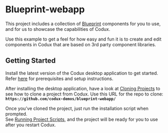 # Blueprint-webapp

This project includes a collection of [Blueprint](https://blueprintjs.com) components for you to use, and for us to showcase the capabilities of Codux.

Use this example to get a feel for how easy and fun it is to create and edit components in Codux that are based on 3rd party component libraries.

## Getting Started

Install the latest version of the Codux desktop application to get started. Refer [here](https://codux.wixanswers.com/en/article/kb32828) for prerequisites and setup instructions.

After installing the desktop application, have a look at [Cloning Projects](https://codux.wixanswers.com/en/article/kb37629) to see how to clone a project from Codux. Use this URL for the repo to clone: **`https://github.com/codux-demos/blueprint-webapp/`**

Once you’ve cloned the project, just run the installation script when prompted.  
See [Running Project Scripts](https://codux.wixanswers.com/en/article/kb37621]), and the project will be ready for you to use after you restart Codux.
